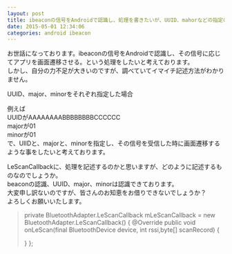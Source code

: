 ```yaml
---
layout: post
title: ibeaconの信号をAndroidで認識し、処理を書きたいが、UUID、mahorなどの指定の仕方がイマイチ分からない
date: 2015-05-01 12:34:06
categories: android ibeacon
---
```

<p>お世話になっております。ibeaconの信号をAndroidで認識し、その信号に応じてアプリを画面遷移させる。という処理をしたいと考えております。 <br>
しかし、自分の力不足が大きいのですが、調べていてイマイチ記述方法がわかりません。 </p>

<p>UUID、major、minorをそれぞれ指定した場合 </p>

<p>例えば <br>
UUIDがAAAAAAAABBBBBBBBCCCCCC<br>
majorが01<br>
minorが01<br>
で、UIIDと、majorと、minorを指定し、その信号を受信した時に画面遷移するような事をしたいと考えております。 </p>

<p>LeScanCallbackに、処理を記述するのかと思いますが、どのように記述するものなのでしょうか。 <br>
beaconの認識、UUID、major、minorは認識できております。 <br>
大変申し訳ないのですが、皆さんのお知恵をお借りできないでしょうか？ <br>
よろしくお願いいたします。 </p>

<blockquote>
  <p>private BluetoothAdapter.LeScanCallback mLeScanCallback = new<br>
  BluetoothAdapter.LeScanCallback() { @Override public void<br>
  onLeScan(final BluetoothDevice device, int rssi,byte[] scanRecord) {</p>
  
  <p>} };</p>
</blockquote>
